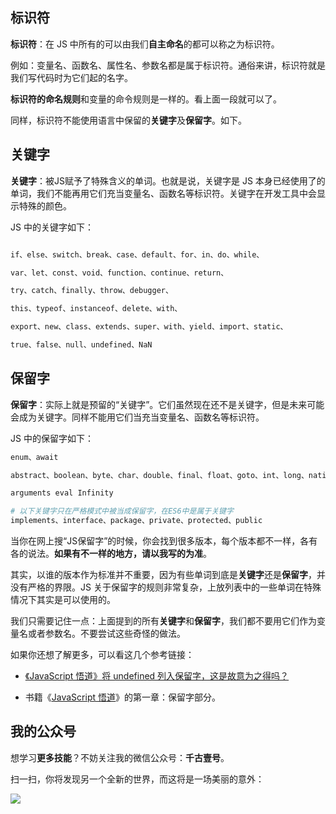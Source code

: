 

## 标识符

**标识符**：在 JS 中所有的可以由我们**自主命名**的都可以称之为标识符。

例如：变量名、函数名、属性名、参数名都是属于标识符。通俗来讲，标识符就是我们写代码时为它们起的名字。

**标识符的命名规则**和变量的命令规则是一样的。看上面一段就可以了。

同样，标识符不能使用语言中保留的**关键字**及**保留字**。如下。

## 关键字

**关键字**：被JS赋予了特殊含义的单词。也就是说，关键字是 JS 本身已经使用了的单词，我们不能再用它们充当变量名、函数名等标识符。关键字在开发工具中会显示特殊的颜色。

JS 中的关键字如下：

```bash

if、else、switch、break、case、default、for、in、do、while、

var、let、const、void、function、continue、return、

try、catch、finally、throw、debugger、

this、typeof、instanceof、delete、with、

export、new、class、extends、super、with、yield、import、static、

true、false、null、undefined、NaN
```
## 保留字

**保留字**：实际上就是预留的“关键字”。它们虽然现在还不是关键字，但是未来可能会成为关键字。同样不能用它们当充当变量名、函数名等标识符。

JS 中的保留字如下：

```bash
enum、await

abstract、boolean、byte、char、double、final、float、goto、int、long、native、short、synchronized、transient、volatile、

arguments eval Infinity

# 以下关键字只在严格模式中被当成保留字，在ES6中是属于关键字
implements、interface、package、private、protected、public

```

当你在网上搜“JS保留字”的时候，你会找到很多版本，每个版本都不一样，各有各的说法。**如果有不一样的地方，请以我写的为准**。

其实，以谁的版本作为标准并不重要，因为有些单词到底是**关键字**还是**保留字**，并没有严格的界限。JS 关于保留字的规则非常复杂，上放列表中的一些单词在特殊情况下其实是可以使用的。

我们只需要记住一点：上面提到的所有**关键字**和**保留字**，我们都不要用它们作为变量名或者参数名。不要尝试这些奇怪的做法。

如果你还想了解更多，可以看这几个参考链接：

- [《JavaScript 悟道》将 undefined 列入保留字，这是故意为之得吗？](https://www.zhihu.com/question/472379938/answer/2017120896)

- 书籍《[JavaScript 悟道](https://book.douban.com/subject/35469273/)》的第一章：保留字部分。

## 我的公众号

想学习**更多技能**？不妨关注我的微信公众号：**千古壹号**。

扫一扫，你将发现另一个全新的世界，而这将是一场美丽的意外：

![](https://img.smyhvae.com/20200102.png)
